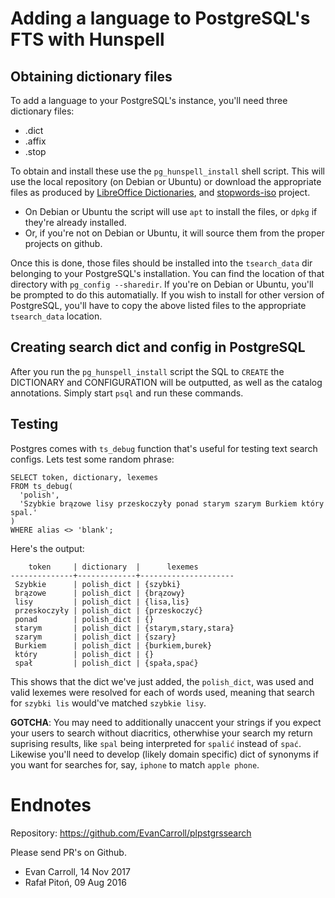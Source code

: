 Adding a language to PostgreSQL's FTS with Hunspell
=============================================

Obtaining dictionary files
--------------------------

To add a language to your PostgreSQL's instance, you'll need three dictionary files:

* .dict
* .affix
* .stop

To obtain and install these use the `pg_hunspell_install` shell script. This will use the local repository (on Debian or Ubuntu) or download the appropriate files as produced by [LibreOffice Dictionaries](https://github.com/LibreOffice/dictionaries), and [stopwords-iso](https://github.com/stopwords-iso) project.

* On Debian or Ubuntu the script will use `apt` to install the files, or `dpkg` if they're already installed.
* Or, if you're not on Debian or Ubuntu, it will source them from the proper projects on github.

Once this is done, those files should be installed into the `tsearch_data` dir belonging to your PostgreSQL's installation. You can find the location of that directory with `pg_config --sharedir`. If you're on Debian or Ubuntu, you'll be prompted to do this automatially. If you wish to install for other version of PostgreSQL, you'll have to copy the above listed files to the appropriate `tsearch_data` location.


Creating search dict and config in PostgreSQL
---------------------------------------------

After you run the `pg_hunspell_install` script the SQL to `CREATE` the DICTIONARY and CONFIGURATION will be outputted, as well as the catalog annotations. Simply start `psql` and run these commands.

Testing
-------

Postgres comes with `ts_debug` function that's useful for testing text search configs. Lets test some random phrase:

    SELECT token, dictionary, lexemes
    FROM ts_debug(
      'polish',
      'Szybkie brązowe lisy przeskoczyły ponad starym szarym Burkiem który spal.'
    )
    WHERE alias <> 'blank';

Here's the output:

        token     | dictionary  |      lexemes        
    --------------+-------------+---------------------
     Szybkie      | polish_dict | {szybki}
     brązowe      | polish_dict | {brązowy}
     lisy         | polish_dict | {lisa,lis}
     przeskoczyły | polish_dict | {przeskoczyć}
     ponad        | polish_dict | {}
     starym       | polish_dict | {starym,stary,stara}
     szarym       | polish_dict | {szary}
     Burkiem      | polish_dict | {burkiem,burek}
     który        | polish_dict | {}
     spał         | polish_dict | {spała,spać}

This shows that the dict we've just added, the `polish_dict`, was used and valid lexemes were resolved for each of words used, meaning that search for `szybki lis` would've matched `szybkie lisy`.

**GOTCHA**: You may need to additionally unaccent your strings if you expect your users to search without diacritics, otherwhise your search my return suprising results, like `spal` being interpreted for `spalić` instead of `spać`. Likewise you'll need to develop (likely domain specific) dict of synonyms if you want for searches for, say, `iphone` to match `apple phone`.

Endnotes
========

Repository: https://github.com/EvanCarroll/plpstgrssearch

Please send PR's on Github.

 * Evan Carroll, 14 Nov 2017
 * Rafał Pitoń, 09 Aug 2016
